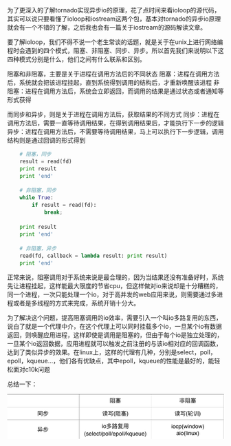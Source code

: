 为了更深入的了解tornado实现异步io的原理，花了点时间来看ioloop的源代码，其实可以说只要看懂了ioloop和iostream这两个包，基本对tornado的异步io原理就会有一个不错的了解，之后我也会有一篇关于iostream的源码解读文章。

要了解ioloop，我们不得不说一个老生常谈的话题，就是关于在unix上进行网络编程时会遇到的四个模式，阻塞、非阻塞、同步、异步。所以首先我们来说明以下这四种模式分别是什么，他们之间有什么联系和区别。

阻塞和非阻塞，主要是关于进程在调用方法后的不同状态
阻塞：进程在调用方法后，系统就会把该进程挂起，直到系统得到调用的结构后，才重新唤醒该进程
非阻塞：进程在调用方法后，系统会立即返回，而调用的结果是通过状态或者通知等形式获得

而同步和异步，则是关于进程在调用方法后，获取结果的不同方式
同步：进程在调用方法后，需要一直等待调用结果，在得到调用结果后，才能执行下一步的逻辑
异步：进程在调用方法后，不需要等待调用结果，马上可以执行下一步逻辑，调用结构则是通过回调的形式得到

```python
    # 阻塞，同步
    result = read(fd)
    print result
    print 'end'

    # 非阻塞，同步
    while True:
        if result = read(fd):
            break;

    print result
    print 'end'

    # 非阻塞，异步
    read(fd, callback = lambda result: print result)
    print 'end'
```

正常来说，阻塞调用对于系统来说是最合理的，因为当结果还没有准备好时，系统先让进程挂起，这样能最大限度的节省cpu，但这样做对io来说却是十分糟糕的，同一个进程，一次只能处理一个io，对于高并发的web应用来说，则需要通过多进程或者是多线程的方式来完成，系统开销十分大。

为了解决这个问题，提高阻塞调用的io效率，需要引入一个叫io多路复用的东西，说白了就是一个代理中介，在这个代理上可以同时挂载多个io，一旦某个io有数据返回，则唤醒应用进程，这样即使是调用是阻塞的，但由于每个io是独立处理的，一旦某个io返回数据，应用进程就可以触发之前注册的与该io相对应的回调函数，达到了类似异步的效果。在linux上，这样的代理有几种，分别是select，poll，epoll，kqueue...，他们各有优缺点，其中epoll，kqueue的性能是最好的，能轻松面对c10k问题

总结一下：

![pic](https://github.com/lizzz0523/language/blob/master/python/io.png?raw=true)